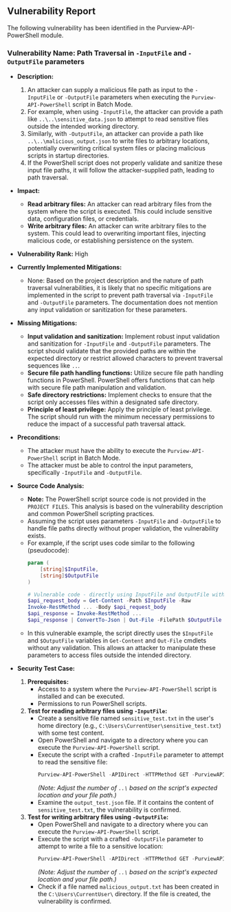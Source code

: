## Vulnerability Report

The following vulnerability has been identified in the Purview-API-PowerShell module.

### Vulnerability Name: Path Traversal in `-InputFile` and `-OutputFile` parameters

- **Description:**
    1. An attacker can supply a malicious file path as input to the `-InputFile` or `-OutputFile` parameters when executing the `Purview-API-PowerShell` script in Batch Mode.
    2. For example, when using `-InputFile`, the attacker can provide a path like `..\..\sensitive_data.json` to attempt to read sensitive files outside the intended working directory.
    3. Similarly, with `-OutputFile`, an attacker can provide a path like `..\..\malicious_output.json` to write files to arbitrary locations, potentially overwriting critical system files or placing malicious scripts in startup directories.
    4. If the PowerShell script does not properly validate and sanitize these input file paths, it will follow the attacker-supplied path, leading to path traversal.

- **Impact:**
    - **Read arbitrary files:** An attacker can read arbitrary files from the system where the script is executed. This could include sensitive data, configuration files, or credentials.
    - **Write arbitrary files:** An attacker can write arbitrary files to the system. This could lead to overwriting important files, injecting malicious code, or establishing persistence on the system.

- **Vulnerability Rank:** High

- **Currently Implemented Mitigations:**
    - None: Based on the project description and the nature of path traversal vulnerabilities, it is likely that no specific mitigations are implemented in the script to prevent path traversal via `-InputFile` and `-OutputFile` parameters. The documentation does not mention any input validation or sanitization for these parameters.

- **Missing Mitigations:**
    - **Input validation and sanitization:** Implement robust input validation and sanitization for `-InputFile` and `-OutputFile` parameters. The script should validate that the provided paths are within the expected directory or restrict allowed characters to prevent traversal sequences like `..`.
    - **Secure file path handling functions:** Utilize secure file path handling functions in PowerShell. PowerShell offers functions that can help with secure file path manipulation and validation.
    - **Safe directory restrictions:** Implement checks to ensure that the script only accesses files within a designated safe directory.
    - **Principle of least privilege:** Apply the principle of least privilege. The script should run with the minimum necessary permissions to reduce the impact of a successful path traversal attack.

- **Preconditions:**
    - The attacker must have the ability to execute the `Purview-API-PowerShell` script in Batch Mode.
    - The attacker must be able to control the input parameters, specifically `-InputFile` and `-OutputFile`.

- **Source Code Analysis:**
    - **Note:** The PowerShell script source code is not provided in the `PROJECT FILES`. This analysis is based on the vulnerability description and common PowerShell scripting practices.
    - Assuming the script uses parameters `-InputFile` and `-OutputFile` to handle file paths directly without proper validation, the vulnerability exists.
    - For example, if the script uses code similar to the following (pseudocode):
        ```powershell
        param (
            [string]$InputFile,
            [string]$OutputFile
        )

        # Vulnerable code - directly using InputFile and OutputFile without validation
        $api_request_body = Get-Content -Path $InputFile -Raw
        Invoke-RestMethod ... -Body $api_request_body
        $api_response = Invoke-RestMethod ...
        $api_response | ConvertTo-Json | Out-File -FilePath $OutputFile
        ```
    - In this vulnerable example, the script directly uses the `$InputFile` and `$OutputFile` variables in `Get-Content` and `Out-File` cmdlets without any validation. This allows an attacker to manipulate these parameters to access files outside the intended directory.

- **Security Test Case:**
    1. **Prerequisites:**
        - Access to a system where the `Purview-API-PowerShell` script is installed and can be executed.
        - Permissions to run PowerShell scripts.
    2. **Test for reading arbitrary files using `-InputFile`:**
        - Create a sensitive file named `sensitive_test.txt` in the user's home directory (e.g., `C:\Users\CurrentUser\sensitive_test.txt`) with some test content.
        - Open PowerShell and navigate to a directory where you can execute the `Purview-API-PowerShell` script.
        - Execute the script with a crafted `-InputFile` parameter to attempt to read the sensitive file:
          ```powershell
          Purview-API-PowerShell -APIDirect -HTTPMethod GET -PurviewAPIDirectURL "https://your-purview-account.purview.azure.com/resourceSet/discover" -InputFile "..\..\..\..\..\..\Users\CurrentUser\sensitive_test.txt" -OutputFile "output_test.json"
          ```
          *(Note: Adjust the number of `..\` based on the script's expected location and your file path.)*
        - Examine the `output_test.json` file. If it contains the content of `sensitive_test.txt`, the vulnerability is confirmed.
    3. **Test for writing arbitrary files using `-OutputFile`:**
        - Open PowerShell and navigate to a directory where you can execute the `Purview-API-PowerShell` script.
        - Execute the script with a crafted `-OutputFile` parameter to attempt to write a file to a sensitive location:
          ```powershell
          Purview-API-PowerShell -APIDirect -HTTPMethod GET -PurviewAPIDirectURL "https://your-purview-account.purview.azure.com/resourceSet/discover" -OutputFile "..\..\..\..\..\..\Users\CurrentUser\malicious_output.txt"
          ```
          *(Note: Adjust the number of `..\` based on the script's expected location and your file path.)*
        - Check if a file named `malicious_output.txt` has been created in the `C:\Users\CurrentUser\` directory. If the file is created, the vulnerability is confirmed.